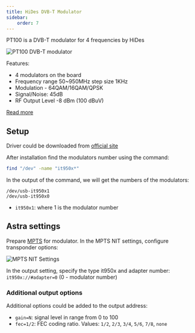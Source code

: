 ```yaml
---
title: HiDes DVB-T Modulator
sidebar:
    order: 7
---
```


PT100 is a DVB-T modulator for 4 frequencies by HiDes

![PT100 DVB-T modulator](https://cdn.cesbo.com/help/astra/delivery/broadcasting/hides-dvb-t-modulator/pt100.jpeg)

Features:

- 4 modulators on the board
- Frequency range 50~950MHz step size 1KHz
- Modulation - 64QAM/16QAM/QPSK
- Signal/Noise: 45dB
- RF Output Level -8 dBm (100 dBuV)

[Read more](http://www.hides.com.tw/product_pt100_eng.html)

## Setup

Driver could be downloaded from [official site](http://www.hides.com.tw/downloads_eng.html)

After installation find the modulators number using the command:

```sh
find "/dev" -name "it950x*"
```

In the output of the command, we will get the numbers of the modulators:

```
/dev/usb-it950x1
/dev/usb-it950x0
```

- `it950x1`: where 1 is the modulator number

## Astra settings

Prepare [MPTS](/en/astra/streams/mpts/) for modulator. In the MPTS NIT settings, configure transponder options:

![MPTS NIT Settings](https://cdn.cesbo.com/help/astra/delivery/broadcasting/hides-dvb-t-modulator/mpts-nit.png)

In the output setting, specify the type it950x and adapter number: `it950x://#adapter=0` (0 - modulator number)

### Additional output options

Additional options could be added to the output address:

- `gain=N`: signal level in range from 0 to 100
- `fec=1/2`: FEC coding ratio. Values: `1/2`, `2/3`, `3/4`, `5/6`, `7/8`, `none`
